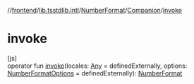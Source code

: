 //[frontend](../../../../index.md)/[lib.tsstdlib.intl](../../index.md)/[NumberFormat](../index.md)/[Companion](index.md)/[invoke](invoke.md)

# invoke

[js]\
operator fun [invoke](invoke.md)(locales: [Any](https://kotlinlang.org/api/latest/jvm/stdlib/kotlin/-any/index.html) = definedExternally, options: [NumberFormatOptions](../../-number-format-options/index.md) = definedExternally): [NumberFormat](../index.md)
